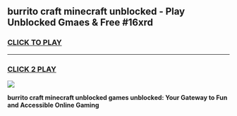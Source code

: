
## burrito craft minecraft unblocked - Play Unblocked Gmaes & Free #16xrd
<h3>
<a href="https://news.freeplayer.one?title=burrito_craft_minecraft_unblocked&ref=24F">CLICK TO PLAY</a></h3>
<hr>

<h3>
<a href="https://news.freeplayer.one?title=burrito_craft_minecraft_unblocked&ref=24F">CLICK 2 PLAY</a>
  
</h3>

<a href="https://news.freeplayer.one?title=burrito_craft_minecraft_unblocked&ref=24F/"><img src="https://clearcache.store/games.png"></a>


**burrito craft minecraft unblocked games unblocked: Your Gateway to Fun and Accessible Online Gaming**
